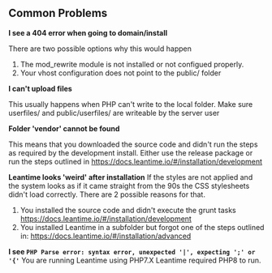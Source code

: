 ## Common Problems

**I see a 404 error when going to domain/install**

There are two possible options why this would happen
1. The mod_rewrite module is not installed or not configued properly. 
2. Your vhost configuration does not point to the public/ folder

**I can't upload files**

This usually happens when PHP can't write to the local folder. Make sure userfiles/ and public/userfiles/ are writeable by the server user

**Folder 'vendor' cannot be found**

This means that you downloaded the source code and didn't run the steps as required by the development install. Either use the release package or run the steps outlined in https://docs.leantime.io/#/installation/development

**Leantime looks 'weird' after installation**
If the styles are not applied and the system looks as if it came straight from the 90s the CSS stylesheets didn't load correctly. There are 2 possible reasons for that. 
1. You installed the source code and didn't execute the grunt tasks https://docs.leantime.io/#/installation/development
2. You installed Leantime in a subfolder but forgot one of the steps outlined in: https://docs.leantime.io/#/installation/advanced

**I see `PHP Parse error: syntax error, unexpected '|', expecting ';' or '{'`**
You are running Leantime using PHP7.X Leantime required PHP8 to run. 
